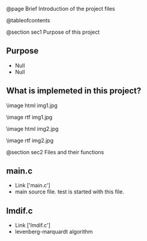 @page Brief Introduction of the project files

@tableofcontents

@section sec1 Purpose of this project
## Purpose
- Null
- Null
## What is implemeted in this project?

\image html img1.jpg

\image rtf img1.jpg

\image html img2.jpg

\image rtf img2.jpg

@section sec2 Files and their functions
## main.c
- Link ['main.c']
- main source file. test is started with this file.
## lmdif.c
- Link ['lmdif.c']
- levenberg-marquardt algorithm








